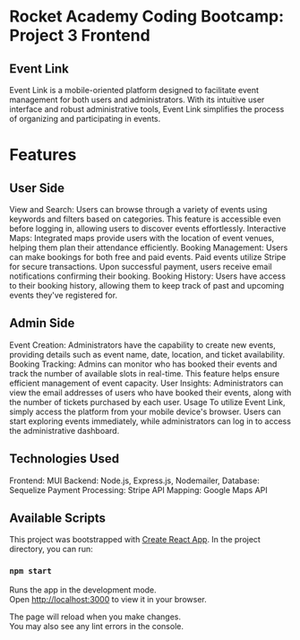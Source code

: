 # Rocket Academy Coding Bootcamp: Project 3 Frontend

## Event Link

Event Link is a mobile-oriented platform designed to facilitate event management for both users and administrators. With its intuitive user interface and robust administrative tools, Event Link simplifies the process of organizing and participating in events.

# Features

## User Side

View and Search: Users can browse through a variety of events using keywords and filters based on categories. This feature is accessible even before logging in, allowing users to discover events effortlessly.
Interactive Maps: Integrated maps provide users with the location of event venues, helping them plan their attendance efficiently.
Booking Management: Users can make bookings for both free and paid events. Paid events utilize Stripe for secure transactions. Upon successful payment, users receive email notifications confirming their booking.
Booking History: Users have access to their booking history, allowing them to keep track of past and upcoming events they've registered for.

## Admin Side

Event Creation: Administrators have the capability to create new events, providing details such as event name, date, location, and ticket availability.
Booking Tracking: Admins can monitor who has booked their events and track the number of available slots in real-time. This feature helps ensure efficient management of event capacity.
User Insights: Administrators can view the email addresses of users who have booked their events, along with the number of tickets purchased by each user.
Usage
To utilize Event Link, simply access the platform from your mobile device's browser. Users can start exploring events immediately, while administrators can log in to access the administrative dashboard.

## Technologies Used

Frontend: MUI
Backend: Node.js, Express.js, Nodemailer,
Database: Sequelize
Payment Processing: Stripe API
Mapping: Google Maps API

## Available Scripts

This project was bootstrapped with [Create React App](https://github.com/facebook/create-react-app). In the project directory, you can run:

### `npm start`

Runs the app in the development mode.\
Open [http://localhost:3000](http://localhost:3000) to view it in your browser.

The page will reload when you make changes.\
You may also see any lint errors in the console.
